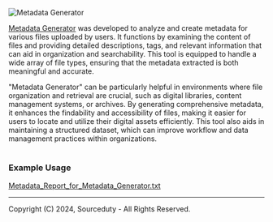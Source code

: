 ![Metadata Generator](https://github.com/sourceduty/Metadata_Generator/assets/123030236/3c4011e8-7afa-414e-96d9-d3f88c6fb45d)

[Metadata Generator](https://chatgpt.com/g/g-9qNtgtKFT-metadata-generator) was developed  to analyze and create metadata for various files uploaded by users. It functions by examining the content of files and providing detailed descriptions, tags, and relevant information that can aid in organization and searchability. This tool is equipped to handle a wide array of file types, ensuring that the metadata extracted is both meaningful and accurate.

"Metadata Generator" can be particularly helpful in environments where file organization and retrieval are crucial, such as digital libraries, content management systems, or archives. By generating comprehensive metadata, it enhances the findability and accessibility of files, making it easier for users to locate and utilize their digital assets efficiently. This tool also aids in maintaining a structured dataset, which can improve workflow and data management practices within organizations.

#
### Example Usage

[Metadata_Report_for_Metadata_Generator.txt](https://github.com/sourceduty/Metadata_Generator/files/15260596/Metadata_Report_for_Metadata_Generator.txt)

***
Copyright (C) 2024, Sourceduty - All Rights Reserved.
